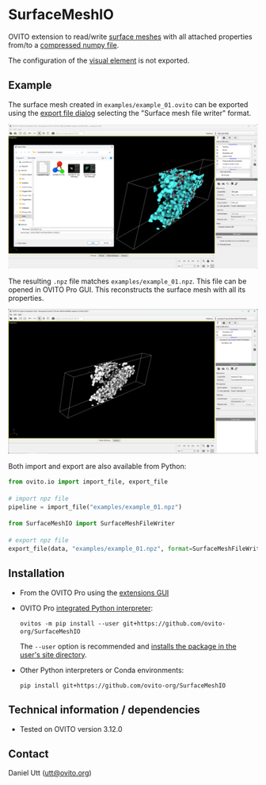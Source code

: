 # SurfaceMeshIO
OVITO extension to read/write [surface meshes](https://www.ovito.org/manual/python/introduction/data_model.html#surface-meshes) with all attached properties from/to a [compressed numpy file](https://numpy.org/doc/2.1/reference/generated/numpy.savez_compressed.html#numpy.savez_compressed). 

The configuration of the [visual element](https://docs.ovito.org/reference/pipelines/visual_elements/surface_mesh.html#visual-elements-surface-mesh) is not exported.

## Example
The surface mesh created in ``examples/example_01.ovito`` can be exported using the [export file dialog](https://www.ovito.org/manual/python/introduction/data_model.html#surface-meshes) selecting the "Surface mesh file writer" format.

![original mesh form the atomistic data](examples/example_01_original_mesh.png)

The resulting ``.npz`` file matches ``examples/example_01.npz``. This file can be opened in OVITO Pro GUI. This reconstructs the surface mesh with all its properties.

![mesh loaded from the npz file](examples/example_01_npz_mesh.png)

Both import and export are also available from Python:

```Python
from ovito.io import import_file, export_file

# import npz file
pipeline = import_file("examples/example_01.npz")

from SurfaceMeshIO import SurfaceMeshFileWriter

# export npz file
export_file(data, "examples/example_01.npz", format=SurfaceMeshFileWriter, key=data.surfaces["surface"])
```

## Installation
- From the OVITO Pro using the [extensions GUI](https://www.ovito.org/docs/current/advanced_topics/python_extensions.html#topics-python-extensions)
- OVITO Pro [integrated Python interpreter](https://docs.ovito.org/python/introduction/installation.html#ovito-pro-integrated-interpreter):
  ```
  ovitos -m pip install --user git+https://github.com/ovito-org/SurfaceMeshIO
  ``` 
  The `--user` option is recommended and [installs the package in the user's site directory](https://pip.pypa.io/en/stable/user_guide/#user-installs).

- Other Python interpreters or Conda environments:
  ```
  pip install git+https://github.com/ovito-org/SurfaceMeshIO
  ```

## Technical information / dependencies
- Tested on OVITO version 3.12.0

## Contact
Daniel Utt (utt@ovito.org)
